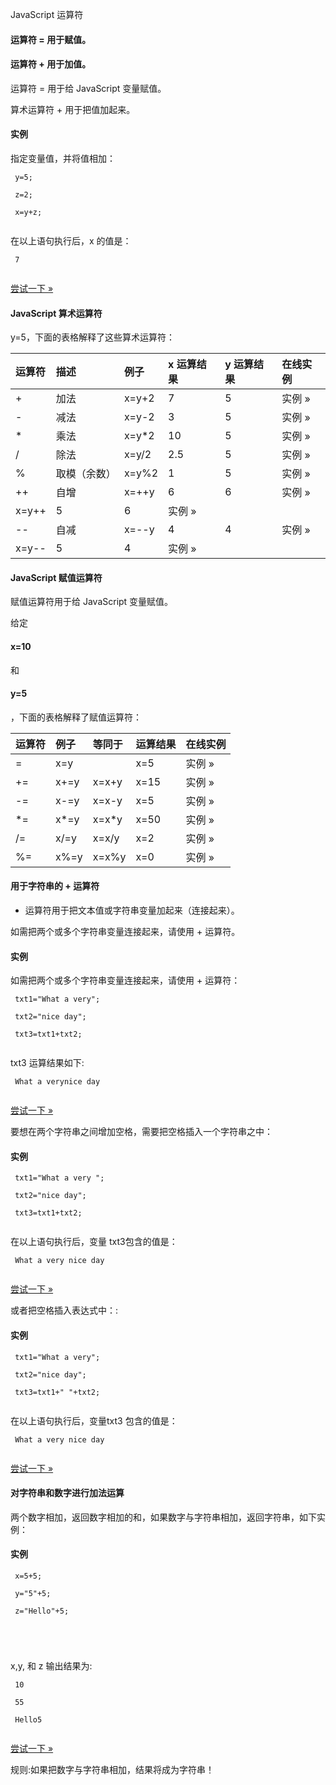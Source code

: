  JavaScript 运算符  


#### 运算符 = 用于赋值。



 

#### 运算符 + 用于加值。



 
运算符 = 用于给 JavaScript 变量赋值。

 算术运算符 + 用于把值加起来。

  
#### 实例

 指定变量值，并将值相加：

 
```
 y=5;

 z=2;

 x=y+z; 


```
 在以上语句执行后，x 的值是：

 
```
 7 


```
 

[尝试一下 »](http://www.w3cschool.cc/try/try.php?filename=tryjs_operators1) 

 



#### JavaScript 算术运算符

  


 y=5，下面的表格解释了这些算术运算符： 

 

|运算符|描述|例子| x 运算结果| y 运算结果|在线实例|
|:--|:--|:--|:--|:--|:--|
|+|加法|x=y+2|7|5|实例 »|
|-|减法|x=y-2|3|5|实例 »|
|*|乘法|x=y*2|10|5|实例 »|
|/|除法 |x=y/2|2.5|5|实例 »|
|%|取模（余数）|x=y%2|1|5|实例 »|
|++|自增|x=++y|6|6|实例 »|
|x=y++|5|6|实例 »|
|--|自减|x=--y|4|4|实例 »|
|x=y--|5|4|实例 »|





#### JavaScript 赋值运算符

 赋值运算符用于给 JavaScript 变量赋值。 

 给定 

#### x=10 

和

####  y=5

，下面的表格解释了赋值运算符：

 

|运算符|例子|等同于|运算结果|在线实例|
|:--|:--|:--|:--|:--|
|=|x=y| |x=5|实例 »|
|+=|x+=y|x=x+y|x=15|实例 »|
|-=|x-=y|x=x-y|x=5|实例 »|
|*=|x*=y|x=x*y|x=50|实例 »|
|/=|x/=y|x=x/y|x=2|实例 »|
|%=|x%=y|x=x%y|x=0|实例 »|





#### 用于字符串的 + 运算符

 + 运算符用于把文本值或字符串变量加起来（连接起来）。

 如需把两个或多个字符串变量连接起来，请使用 + 运算符。

  
#### 实例

 如需把两个或多个字符串变量连接起来，请使用 + 运算符：

 
```
 txt1="What a very";

 txt2="nice day";

 txt3=txt1+txt2; 


```
  txt3 运算结果如下:

 
```
 What a verynice day


```
 

[尝试一下 »](http://www.w3cschool.cc/try/try.php?filename=tryjs_operators2) 

 要想在两个字符串之间增加空格，需要把空格插入一个字符串之中：

  
#### 实例

 
```
 txt1="What a very ";

 txt2="nice day";

 txt3=txt1+txt2; 


```
 在以上语句执行后，变量 txt3包含的值是：

 
```
 What a very nice day


```
 

[尝试一下 »](http://www.w3cschool.cc/try/try.php?filename=tryjs_operators3) 

 或者把空格插入表达式中：:

  
#### 实例

 
```
 txt1="What a very";

 txt2="nice day";

 txt3=txt1+" "+txt2; 


```
 在以上语句执行后，变量txt3 包含的值是：

 
```
 What a very nice day


```
 

[尝试一下 »](http://www.w3cschool.cc/try/try.php?filename=tryjs_operators4) 

 



#### 对字符串和数字进行加法运算

 两个数字相加，返回数字相加的和，如果数字与字符串相加，返回字符串，如下实例：

  
#### 实例

 
```
 x=5+5;

 y="5"+5;

 z="Hello"+5;





```
 x,y, 和 z 输出结果为:

 
```
 10

 55

 Hello5


```
 

[尝试一下 »](http://www.w3cschool.cc/try/try.php?filename=tryjs_operators5) 

  规则:如果把数字与字符串相加，结果将成为字符串！

 

